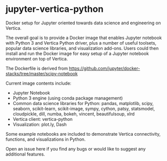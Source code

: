 # jupyter-vertica-python
Docker setup for Jupyter oriented towards data science and engineering on Vertica.

The overall goal is to provide a Docker image that enables Jupyter notebook with Python 3 and Vertica Python driver, plus a number of useful toolsets, popular data science libraries, and visualization add-ons.  Users could then install and run the Docker image for easy setup of a Jupyter notebook environment on top of Vertica.

The Dockerfile is derived from https://github.com/jupyter/docker-stacks/tree/master/scipy-notebook

Current image contents include:
- Jupyter Notebook
- Python 3 engine (using conda package management)
- Common data science libraries for Python: pandas, matplotlib, scipy, seaborn, scikit-learn, scikit-image, sympy, cython, patsy, statsmodel, cloudpickle, dill, numba, bokeh, vincent, beautifulsoup, xlrd
- Vertica client: vertica-python
- Visualization: plot.ly, Dash

Some example notebooks are included to demonstrate Vertica connectivity, functions, and visualizations in Python.

Open an issue here if you find any bugs or would like to suggest any additional features.
